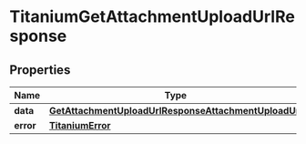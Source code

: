

# TitaniumGetAttachmentUploadUrlResponse


## Properties

| Name | Type | Description | Notes |
|------------ | ------------- | ------------- | -------------|
|**data** | [**GetAttachmentUploadUrlResponseAttachmentUploadUrl**](GetAttachmentUploadUrlResponseAttachmentUploadUrl.md) |  |  [optional] |
|**error** | [**TitaniumError**](TitaniumError.md) |  |  [optional] |



